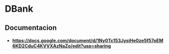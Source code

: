 # DBank
## Documentacion
- #### https://docs.google.com/document/d/1Ny0Tc153JysiHe0ze5f57oEM6KD2CduC4KVVXAzNaZo/edit?usp=sharing